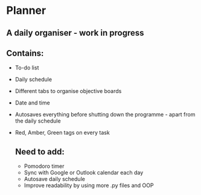 # Planner

## A daily organiser - work in progress

## Contains:
- To-do list
- Daily schedule
- Different tabs to organise objective boards
- Date and time
- Autosaves everything before shutting down the programme - apart from the daily schedule
- Red, Amber, Green tags on every task 

  ## Need to add:
  - Pomodoro timer
  - Sync with Google or Outlook calendar each day
  - Autosave daily schedule
  - Improve readability by using more .py files and OOP
